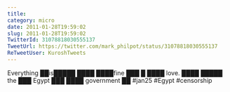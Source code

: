 ```yaml
---
title: 
category: micro
date: 2011-01-28T19:59:02
slug: 2011-01-28T19:59:02
TwitterId: 31078818030555137
TweetUrl: https://twitter.com/mark_philpot/status/31078818030555137
ReTweetUser: KuroshTweets
---
```


<i class="fa fa-retweet" aria-hidden="true"></i> Everything ██is█████ ████ ████fine ███ █ ████ love. ████ █████ the ███ Egypt ███ ████ government ██ #jan25 #Egypt #censorship